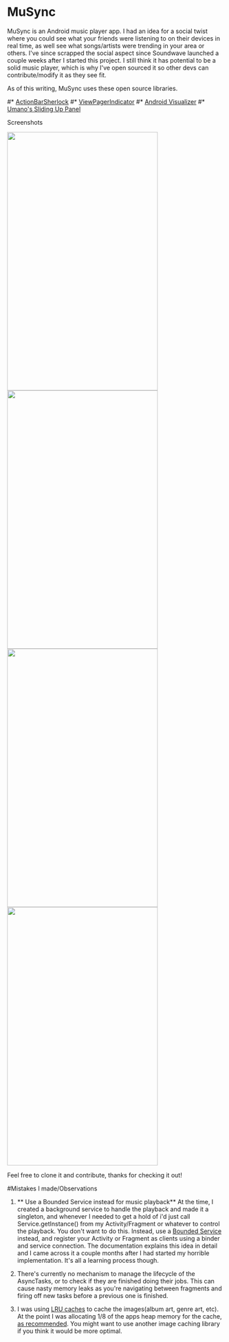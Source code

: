 MuSync
======

MuSync is an Android music player app. I had an idea for a social twist where you could see what your friends were listening to on their devices in real time, as well see what songs/artists were trending in your area or others. I've since scrapped the social aspect since Soundwave launched a couple weeks after I started this project. I still think it has potential to be a solid music player, which is why I've open sourced it so other devs can contribute/modify it as they see fit. 


As of this writing, MuSync uses these open source libraries.

#* [ActionBarSherlock](https://github.com/JakeWharton/ActionBarSherlock)
#* [ViewPagerIndicator](https://github.com/JakeWharton/Android-ViewPagerIndicator)
#* [Android Visualizer](https://github.com/felixpalmer/android-visualizer)
#* [Umano's Sliding Up Panel](https://github.com/umano/AndroidSlidingUpPanel) 


Screenshots

<img src=http://i.imgur.com/hhrjADA.png height="600" width="350">
<img src=http://i.imgur.com/p8PKAt5.png height="600" width="350">
<img src=http://i.imgur.com/tq6auEf.png height="600" width="350">
<img src=http://i.imgur.com/i0jRl4W.png height="600" width="350">



Feel free to clone it and contribute, thanks for checking it out!

#Mistakes I made/Observations

1) ** Use a Bounded Service instead for music playback**
At the time, I created a background service to handle the playback and made it a singleton, and whenever I needed to get a hold of i'd just call Service.getInstance() from my Activity/Fragment or whatever to control the playback. You don't want to do this. Instead, use a [Bounded Service](http://developer.android.com/guide/components/bound-services.html) instead, and register your Activity or Fragment as clients using a binder and service connection. The documentation explains this idea in detail and I came across it a couple months after I had started my horrible implementation. It's all a learning process though.

2) There's currently no mechanism to manage the lifecycle of the AsyncTasks, or to check if they are finished doing their jobs. This can cause nasty memory leaks as you're navigating between fragments and firing off new tasks before a previous one is finished.


3) I was using [LRU caches](http://developer.android.com/reference/android/util/LruCache.html) to cache the images(album art, genre art, etc). At the point I was allocating 1/8 of the apps heap memory for the cache, [as recommended](http://developer.android.com/training/displaying-bitmaps/cache-bitmap.html). You might want to use another image caching library if you think it would be more optimal.
